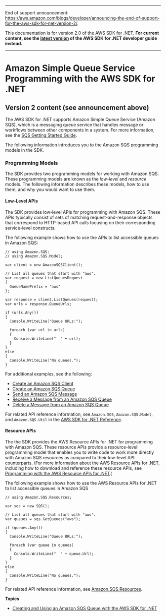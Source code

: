 --------

End of support announcement: [https://aws\.amazon\.com/blogs/developer/announcing\-the\-end\-of\-support\-for\-the\-aws\-sdk\-for\-net\-version\-2/](https://aws.amazon.com/blogs/developer/announcing-the-end-of-support-for-the-aws-sdk-for-net-version-2/)\.

 This documentation is for version 2\.0 of the AWS SDK for \.NET\. **For current content, see the [latest version](https://docs.aws.amazon.com/sdk-for-net/latest/developer-guide) of the AWS SDK for \.NET developer guide instead\.**

--------

# Amazon Simple Queue Service Programming with the AWS SDK for \.NET<a name="sqs-apis-intro"></a>

## Version 2 content \(see announcement above\)<a name="w3aac13c25b3b1"></a>

The AWS SDK for \.NET supports Amazon Simple Queue Service \(Amazon SQS\), which is a messaging queue service that handles message or workflows between other components in a system\. For more information, see the [SQS Getting Started Guide](https://docs.aws.amazon.com/AWSSimpleQueueService/latest/SQSGettingStartedGuide/)\.

The following information introduces you to the Amazon SQS programming models in the SDK\.

### Programming Models<a name="sqs-apis-intro-models"></a>

The SDK provides two programming models for working with Amazon SQS\. These programming models are known as the *low\-level* and *resource* models\. The following information describes these models, how to use them, and why you would want to use them\.

#### Low\-Level APIs<a name="sqs-apis-intro-low-level"></a>

The SDK provides low\-level APIs for programming with Amazon SQS\. These APIs typically consist of sets of matching request\-and\-response objects that correspond to HTTP\-based API calls focusing on their corresponding service\-level constructs\.

The following example shows how to use the APIs to list accessible queues in Amazon SQS:

```
// using Amazon.SQS;
// using Amazon.SQS.Model;

var client = new AmazonSQSClient();

// List all queues that start with "aws".
var request = new ListQueuesRequest
{
  QueueNamePrefix = "aws"
};

var response = client.ListQueues(request);
var urls = response.QueueUrls;

if (urls.Any())
{
  Console.WriteLine("Queue URLs:");

  foreach (var url in urls)
  {
    Console.WriteLine("  " + url);
  }
}
else
{
  Console.WriteLine("No queues.");
}
```

For additional examples, see the following:
+  [Create an Amazon SQS Client](InitSQSClient.md#init-sqs-client) 
+  [Create an Amazon SQS Queue](CreateQueue.md#create-sqs-queue) 
+  [Send an Amazon SQS Message](SendMessage.md#send-sqs-message) 
+  [Receive a Message from an Amazon SQS Queue](ReceiveMessage.md#receive-sqs-message) 
+  [Delete a Message from an Amazon SQS Queue](DeleteMessage.md#delete-sqs-message) 

For related API reference information, see `Amazon.SQS`, `Amazon.SQS.Model`, and `Amazon.SQS.Util` in the [AWS SDK for \.NET Reference](https://docs.aws.amazon.com/sdkfornet/latest/apidocs/)\.

#### Resource APIs<a name="sqs-apis-intro-resource-level"></a>

The the SDK provides the AWS Resource APIs for \.NET for programming with Amazon SQS\. These resource APIs provide a resource\-level programming model that enables you to write code to work more directly with Amazon SQS resources as compared to their low\-level API counterparts\. \(For more information about the AWS Resource APIs for \.NET, including how to download and reference these resource APIs, see [Programming with the AWS Resource APIs for \.NET](resource-level-apis-intro.md)\.\)

The following example shows how to use the AWS Resource APIs for \.NET to list accessible queues in Amazon SQS

```
// using Amazon.SQS.Resources;

var sqs = new SQS();
 
// List all queues that start with "aws".
var queues = sqs.GetQueues("aws");

if (queues.Any())
{
  Console.WriteLine("Queue URLs:");

  foreach (var queue in queues)
  {
    Console.WriteLine("  " + queue.Url);
  }
}
else
{
  Console.WriteLine("No queues.");
}
```

For related API reference information, see [Amazon\.SQS\.Resources](https://docs.aws.amazon.com/sdkfornet/latest/apidocs/NSQSResourcesNET45.html)\.

**Topics**
+ [Creating and Using an Amazon SQS Queue with the AWS SDK for \.NET](how-to-sqs.md)